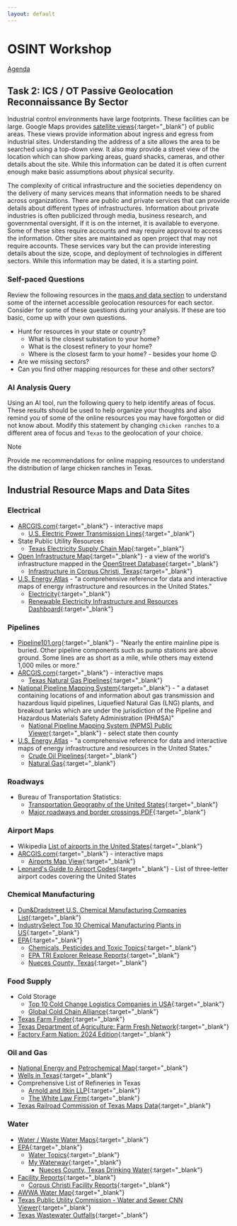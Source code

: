 ```yaml
---
layout: default
---
```


# OSINT Workshop
[Agenda](./index.md)

## Task 2: ICS / OT Passive Geolocation Reconnaissance By Sector

Industrial control environments have large footprints. These facilities can be large. Google Maps provides [satellite views](https://www.google.com/maps/@27.8950877,-97.2678658,3746m/data=!3m1!1e3?entry=ttu&g_ep=EgoyMDI1MDQzMC4xIKXMDSoASAFQAw%3D%3D){:target="_blank"} of public areas. These views provide information about ingress and egress from industrial sites. Understanding the address of a site allows the area to be searched using a top-down view. It also may provide a street view of the location which can show parking areas, guard shacks, cameras, and other details about the site. While this information can be dated it is often current enough make basic assumptions about physical security.

The complexity of critical infrastructure and the societies dependency on the delivery of many services means that information needs to be shared across organizations. There are public and private services that can provide details about different types of infrastructures. Information about private industries is often publicized through media, business research, and governmental oversight. If it is on the internet, it is available to everyone. Some of these sites require accounts and may require approval to access the information. Other sites are maintained as open project that may not require accounts. These services vary but the can provide interesting details about the size, scope, and deployment of technologies in different sectors. While this information may be dated, it is a starting point. 

### Self-paced Questions 

Review the following resources in the [maps and data section](#industrial-resource-maps-and-data-sites) to understand some of the internet accessible geolocation resources for each sector. Consider for some of these questions during your analysis. If these are too basic, come up with your own questions.

* Hunt for resources in your state or country?
    * What is the closest substation to your home?
    * What is the closest refinery to your home?
    * Where is the closest farm to your home? - besides your home :wink:
* Are we missing sectors?
* Can you find other mapping resources for these and other sectors?

### AI Analysis Query 

Using an AI tool, run the following query to help identify areas of focus. These results should be used to help organize your thoughts and also remind you of some of the online resources you may have forgotten or did not know about. Modify this statement by changing `chicken ranches` to a different area of focus and `Texas` to the geolocation of your choice.

> [!NOTE]
> Provide me recommendations for online mapping resources to understand the distribution of large chicken ranches in Texas.

## Industrial Resource Maps and Data Sites

### Electrical

* [ARCGIS.com](https://www.arcgis.com/index.html){:target="_blank"} - interactive maps
    * [U.S. Electric Power Transmission Lines](https://www.arcgis.com/apps/mapviewer/index.html?layers=d4090758322c4d32a4cd002ffaa0aa12){:target="_blank"}
* State Public Utility Resources
    * [Texas Electricity Supply Chain Map](https://www.puc.texas.gov/industry/maps/supplychain/){:target="_blank"}
* [Open Infrastructure Map](https://openinframap.org){:target="_blank"} - a view of the world's infrastructure mapped in the [OpenStreet Database](https://www.openstreetmap.org/){:target="_blank"}
    * [Infrastructure in Corpus Christi, Texas](https://openinframap.org/#9.86/27.706/-97.3027){:target="_blank"}
* [U.S. Energy Atlas](https://atlas.eia.gov/pages/energy-maps) - "a comprehensive reference for data and interactive maps of energy infrastructure and resources in the United States."
    * [Electricity](https://atlas.eia.gov/apps/895faaf79d744f2ab3b72f8bd5778e68/explore){:target="_blank"}
    * [Renewable Electricity Infrastructure and Resources Dashboard](https://eia.maps.arcgis.com/apps/dashboards/77cde239acfb494b81a00e927574e430){:target="_blank"}

### Pipelines

* [Pipeline101.org](https://pipeline101.org/location/){:target="_blank"} - "Nearly the entire mainline pipe is buried. Other pipeline components such as pump stations are above ground. Some lines are as short as a mile, while others may extend 1,000 miles or more."
* [ARCGIS.com](https://www.arcgis.com/index.html){:target="_blank"} - interactive maps
    * [Texas Natural Gas Pipelines](https://www.arcgis.com/apps/mapviewer/index.html?webmap=f7a56b06db5a44a598b99abc5fe0a132){:target="_blank"}
* [National Pipeline Mapping System](https://www.npms.phmsa.dot.gov/){:target="_blank"} - " a dataset containing locations of and information about gas transmission and hazardous liquid pipelines, Liquefied Natural Gas (LNG) plants, and breakout tanks which are under the jurisdiction of the Pipeline and Hazardous Materials Safety Administration (PHMSA)"
    * [National Pipeline Mapping System (NPMS) Public Viewer](https://pvnpms.phmsa.dot.gov/PublicViewer/){:target="_blank"} - select state then county
* [U.S. Energy Atlas](https://atlas.eia.gov/pages/energy-maps) - "a comprehensive reference for data and interactive maps of energy infrastructure and resources in the United States."
    * [Crude Oil Pipelines](https://atlas.eia.gov/datasets/eia::crude-oil-pipelines/explore){:target="_blank"}
    * [Natural Gas](https://atlas.eia.gov/apps/3652f0f1860d45beb0fed27dc8a6fc8d/explore){:target="_blank"}

### Roadways

* Bureau of Transportation Statistics: 
    * [Transportation Geography of the United States](https://www.bts.gov/geography/geospatial-2/transportation-geography-united-states-2025){:target="_blank"}
    * [Major roadways and border crossings PDF](https://www.bts.gov/sites/bts.dot.gov/files/docs/Transportation_Geography_of_the_United_States_2025.pdf){:target="_blank"}
            
### Airport Maps
* Wikipedia [List of airports in the United States](https://en.wikipedia.org/wiki/List_of_airports_in_the_United_States){:target="_blank"}
* [ARCGIS.com](https://www.arcgis.com/index.html){:target="_blank"} - interactive maps
    * [Airports Map View](https://www.arcgis.com/apps/View/index.html?appid=cba647d88bcb4c819b01dcfba019c456){:target="_blank"}
* [Leonard's Guide to Airport Codes](https://www.leonardsguide.com/us-airport-codes.shtml){:target="_blank"} - List of three-letter airport codes covering the United States

### Chemical Manufacturing
* [Dun&Dradstreet U.S. Chemical Manufacturing Companies List](https://www.dnb.com/business-directory/company-information.chemical_manufacturing.us.html){:target="_blank"}
* [IndustrySelect Top 10 Chemical Manufacturing Plants in US](https://www.industryselect.com/blog/top-10-chemical-manufacturers-in-the-us){:target="_blank"}
* [EPA](https://www.epa.gov/){:target="_blank"}
    * [Chemicals, Pesticides and Toxic Topics](https://www.epa.gov/environmental-topics/chemicals-pesticides-and-toxics-topics){:target="_blank"}
    * [EPA TRI Explorer Release Reports](https://enviro.epa.gov/triexplorer/tri_release.chemical){:target="_blank"}
    * [Nueces County, Texas](https://enviro.epa.gov/triexplorer/release_chem?p_view=COCH&trilib=TRIQ1&sort=_VIEW_&sort_fmt=1&state=48&county=48355&chemical=All+chemicals&industry=ALL&year=2023&tab_rpt=1&fld=RELLBY&fld=TSFDSP){:target="_blank"}

### Food Supply
* Cold Storage
    * [Top 10 Cold Change Logistics Companies in USA](https://www.hopstack.io/blog/top-cold-chain-companies-us){:target="_blank"}
    * [Global Cold Chain Alliance](https://www.gcca.org/resource/2023-gcca-north-american-top-25-list-of-refrigerated-warehousing-and-logistics-providers-2/){:target="_blank"}
* [Texas Farm Finder](https://www.txfarmfinder.com/product-maps){:target="_blank"}
* [Texas Department of Agriculture: Farm Fresh Network](https://www.squaremeals.org/FandN-Resources/Texas-Farm-Fresh/Texas-Farm-Fresh-Network/Map-of-Texas-Farm-Fresh-Network-Members){:target="_blank"}
* [Factory Farm Nation: 2024 Edition](https://storymaps.arcgis.com/stories/cc02f97b1129447db2420eb8b6b258e1){:target="_blank"}


### Oil and Gas
* [National Energy and Petrochemical Map](https://www.arcgis.com/apps/webappviewer/index.html?appid=0cdff7e116c0425fa55d1226e9204477){:target="_blank"}
* [Wells in Texas](https://ft.maps.arcgis.com/apps/instant/sidebar/index.html?appid=d40eb3dcd8084c2fbd952c56f65bbb89){:target="_blank"}
* Comprehensive List of Refineries in Texas
    * [Arnold and Itkin LLP](https://www.arnolditkin.com/blog/plant-accidents/comprehensive-list-of-refineries-in-texas/){:target="_blank"}
    * [The White Law Firm](https://www.wilhitelawfirm.com/blog/list-of-texas-refineries/){:target="_blank"}
* [Texas Railroad Commission of Texas Maps Data](https://www.rrc.texas.gov/oil-and-gas/publications-and-notices/maps/){:target="_blank"}

### Water
* [Water / Waste Water Maps](https://www.waterandwastewater.com/us-wastewater-treatment-plants-map/){:target="_blank"}
* [EPA](https://www.epa.gov/){:target="_blank"}
    * [Water Topics](https://www.epa.gov/environmental-topics/water-topics){:target="_blank"}
    * [My Waterway](https://mywaterway.epa.gov/){:target="_blank"}
        * [Nueces County, Texas Drinking Water](https://mywaterway.epa.gov/community/Corpus%20Christi,%20TX,%20USA%20(Nueces%20County)/drinking-water){:target="_blank"}
* [Facility Reports](https://ordspub.epa.gov/ords/sfdw_rest/r/sfdw/sdwis_fed_reports_public/6?p6_report=FAC){:target="_blank"}
    * [Corpus Christi Facility Reports](https://ordspub.epa.gov/ords/sfdw_rest/r/sfdw/sdwis_fed_reports_public/fd?ireq_pwsid=TX1780003&clear=12,RIR){:target="_blank"}
* [AWWA Water Map](https://experience.arcgis.com/experience/a54e850eed3f493db0835e8c6b08c2ba){:target="_blank"}
* [Texas Public Utility Commission - Water and Sewer CNN Viewer](https://www.puc.texas.gov/industry/water/utilities/map.aspx){:target="_blank"}
* [Texas Wastewater Outfalls](https://experience.arcgis.com/experience/262c0c7bfddf4d6da7f59552f652f197/){:target="_blank"}

